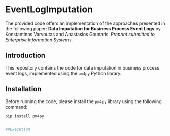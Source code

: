 # EventLogImputation

The provided code offers an implementation of the approaches presented in the following paper: **Data Imputation for Business Process Event Logs** by Konstantinos Varvoutas and Anastasios Gounaris. *Preprint submitted to Enterprise Information Systems*.

## Introduction

This repository contains the code for data imputation in business process event logs, implemented using the `pm4py` Python library.

## Installation

Before running the code, please install the `pm4py` library using the following command:

```sh
pip install pm4py


##Execution
